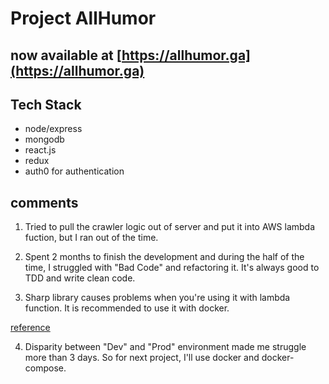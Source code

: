 # Project AllHumor

## now available at [https://allhumor.ga](https://allhumor.ga)

## Tech Stack

- node/express
- mongodb
- react.js
- redux
- auth0 for authentication

## comments

1. Tried to pull the crawler logic out of server and put it into AWS lambda fuction, but I ran out of the time.

2. Spent 2 months to finish the development and during the half of the time, I struggled with "Bad Code" and refactoring it. It's always good to TDD and write clean code.

3. Sharp library causes problems when you're using it with lambda function. It is recommended to use it with docker.

[reference](https://github.com/lovell/sharp/issues/354)

4. Disparity between "Dev" and "Prod" environment made me struggle more than 3 days. So for next project, I'll use docker and docker-compose.
